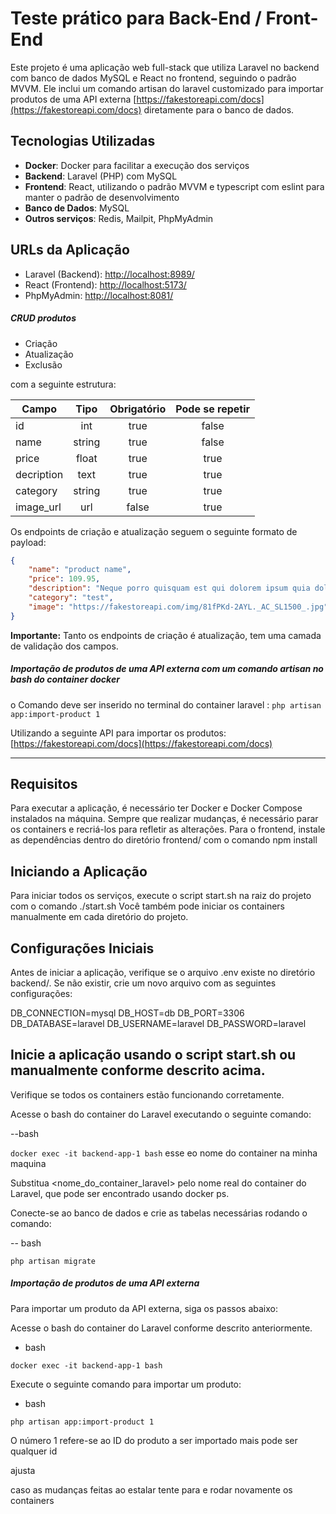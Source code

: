 # Teste prático para Back-End / Front-End

Este projeto é uma aplicação web full-stack que utiliza Laravel no backend com banco de dados MySQL e React no frontend, seguindo o padrão MVVM.
Ele inclui um comando artisan do laravel customizado para importar produtos de uma API externa  [https://fakestoreapi.com/docs](https://fakestoreapi.com/docs)
diretamente para o banco de dados.


## Tecnologias Utilizadas

- **Docker**: Docker para facilitar a execução dos serviços
- **Backend**: Laravel (PHP) com MySQL
- **Frontend**: React, utilizando o padrão MVVM e typescript com eslint para manter o padrão de desenvolvimento
- **Banco de Dados**: MySQL
- **Outros serviços**: Redis, Mailpit, PhpMyAdmin

## URLs da Aplicação

- Laravel (Backend): [http://localhost:8989/](http://localhost:8989/)
- React (Frontend): [http://localhost:5173/](http://localhost:5173/)
- PhpMyAdmin: [http://localhost:8081/](http://localhost:8081/)


##### CRUD produtos

- Criação
- Atualização
- Exclusão

com a seguinte estrutura:

Campo       | Tipo      | Obrigatório   | Pode se repetir
----------- | :------:  | :------:      | :------:
id          | int       | true          | false
name        | string    | true          | false        
price       | float     | true          | true
decription  | text      | true          | true
category    | string    | true          | true
image_url   | url       | false         | true

Os endpoints de criação e atualização seguem o seguinte formato de payload:

```json
{
    "name": "product name",
    "price": 109.95,
    "description": "Neque porro quisquam est qui dolorem ipsum quia dolor sit amet, consectetur, adipisci velit...",
    "category": "test",
    "image": "https://fakestoreapi.com/img/81fPKd-2AYL._AC_SL1500_.jpg"
}
```

**Importante:** Tanto os endpoints de criação é atualização, tem uma camada de validação dos campos.


##### Importação de produtos de uma API externa com um comando artisan no bash do container docker

o Comando deve ser inserido no terminal do container laravel : `php artisan app:import-product 1`

Utilizando a seguinte API para importar os produtos: [https://fakestoreapi.com/docs](https://fakestoreapi.com/docs)

---

## Requisitos

Para executar a aplicação, é necessário ter Docker e Docker Compose instalados na máquina. Sempre que realizar mudanças, é necessário parar os containers e recriá-los para refletir as alterações. Para o frontend, instale as dependências dentro do diretório frontend/ com o comando npm install

## Iniciando a Aplicação

Para iniciar todos os serviços, execute o script start.sh na raiz do projeto com o comando ./start.sh Você também pode iniciar os containers manualmente em cada diretório do projeto.

## Configurações Iniciais

Antes de iniciar a aplicação, verifique se o arquivo .env existe no diretório backend/. Se não existir, crie um novo arquivo com as seguintes configurações:


DB_CONNECTION=mysql
DB_HOST=db
DB_PORT=3306
DB_DATABASE=laravel
DB_USERNAME=laravel
DB_PASSWORD=laravel  


##  Inicie a aplicação usando o script start.sh ou manualmente conforme descrito acima.

Verifique se todos os containers estão funcionando corretamente.

Acesse o bash do container do Laravel executando o seguinte comando:

--bash

`docker exec -it backend-app-1 bash`
esse eo nome do container na minha maquina

Substitua <nome_do_container_laravel> pelo nome real do container do Laravel, que pode ser encontrado usando docker ps.

Conecte-se ao banco de dados e crie as tabelas necessárias rodando o comando:

-- bash

`php artisan migrate`


##### Importação de produtos de uma API externa

Para importar um produto da API externa, siga os passos abaixo:

Acesse o bash do container do Laravel conforme descrito anteriormente.

- bash

`docker exec -it backend-app-1 bash`

Execute o seguinte comando para importar um produto:

- bash

`php artisan app:import-product 1`

O número 1 refere-se ao ID do produto a ser importado mais pode ser qualquer id

ajusta

caso as mudanças feitas ao estalar tente para e rodar novamente os containers 
